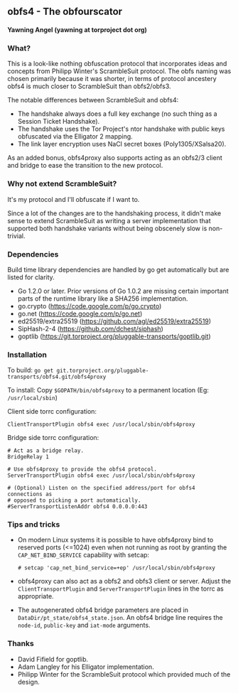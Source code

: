 ## obfs4 - The obfourscator
#### Yawning Angel (yawning at torproject dot org)

### What?

This is a look-like nothing obfuscation protocol that incorporates ideas and
concepts from Philipp Winter's ScrambleSuit protocol.  The obfs naming was
chosen primarily because it was shorter, in terms of protocol ancestery obfs4
is much closer to ScrambleSuit than obfs2/obfs3.

The notable differences between ScrambleSuit and obfs4:

 * The handshake always does a full key exchange (no such thing as a Session
   Ticket Handshake).
 * The handshake uses the Tor Project's ntor handshake with public keys
   obfuscated via the Elligator 2 mapping.
 * The link layer encryption uses NaCl secret boxes (Poly1305/XSalsa20).

As an added bonus, obfs4proxy also supports acting as an obfs2/3 client and
bridge to ease the transition to the new protocol.

### Why not extend ScrambleSuit?

It's my protocol and I'll obfuscate if I want to.

Since a lot of the changes are to the handshaking process, it didn't make sense
to extend ScrambleSuit as writing a server implementation that supported both
handshake variants without being obscenely slow is non-trivial.

### Dependencies

Build time library dependencies are handled by go get automatically but are
listed for clarity.

 * Go 1.2.0 or later.   Prior versions of Go 1.0.2 are missing certain important
   parts of the runtime library like a SHA256 implementation.
 * go.crypto (https://code.google.com/p/go.crypto)
 * go.net (https://code.google.com/p/go.net)
 * ed25519/extra25519 (https://github.com/agl/ed25519/extra25519)
 * SipHash-2-4 (https://github.com/dchest/siphash)
 * goptlib (https://git.torproject.org/pluggable-transports/goptlib.git)

### Installation

To build:
`go get git.torproject.org/pluggable-transports/obfs4.git/obfs4proxy`

To install:
Copy `$GOPATH/bin/obfs4proxy` to a permanent location (Eg: `/usr/local/sbin`)

Client side torrc configuration:
```
ClientTransportPlugin obfs4 exec /usr/local/sbin/obfs4proxy
```

Bridge side torrc configuration:
```
# Act as a bridge relay.
BridgeRelay 1

# Use obfs4proxy to provide the obfs4 protocol.
ServerTransportPlugin obfs4 exec /usr/local/sbin/obfs4proxy

# (Optional) Listen on the specified address/port for obfs4 connections as
# opposed to picking a port automatically.
#ServerTransportListenAddr obfs4 0.0.0.0:443
```

### Tips and tricks

 * On modern Linux systems it is possible to have obfs4proxy bind to reserved
   ports (<=1024) even when not running as root by granting the
   `CAP_NET_BIND_SERVICE` capability with setcap:

   `# setcap 'cap_net_bind_service=+ep' /usr/local/sbin/obfs4proxy`

 * obfs4proxy can also act as a obfs2 and obfs3 client or server.  Adjust the
   `ClientTransportPlugin` and `ServerTransportPlugin` lines in the torrc as
   appropriate.

 * The autogenerated obfs4 bridge parameters are placed in
   `DataDir/pt_state/obfs4_state.json`.  An obfs4 bridge line requires the
   `node-id`, `public-key` and `iat-mode` arguments.

### Thanks

 * David Fifield for goptlib.
 * Adam Langley for his Elligator implementation.
 * Philipp Winter for the ScrambleSuit protocol which provided much of the
   design.
